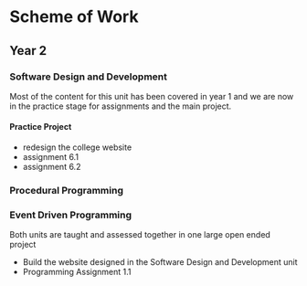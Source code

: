 # Scheme of Work

## Year 2

### Software Design and Development

Most of the content for this unit has been covered in year 1 and we are now in the practice stage for assignments and the main project.

#### Practice Project

- redesign the college website
- assignment 6.1
- assignment 6.2


### Procedural Programming
### Event Driven Programming

Both units are taught and assessed together in one large open ended project

- Build the website designed in the Software Design and Development unit
- Programming Assignment 1.1


